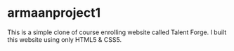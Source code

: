 # armaanproject1
This is a simple clone of course enrolling website called Talent Forge. I built this website using only HTML5 &amp; CSS5.
